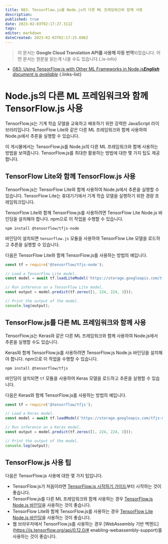 ```yaml
---
title: 083: TensorFlow.js를 Node.js의 다른 ML 프레임워크와 함께 사용
description: 
published: true
date: 2023-02-03T02:17:27.311Z
tags: 
editor: markdown
dateCreated: 2023-02-03T02:17:25.696Z
---
```


> 이 문서는 **Google Cloud Translation API를 사용해 자동 번역**되었습니다.
어떤 문서는 원문을 읽는게 나을 수도 있습니다.{.is-info}



- [083: Using TensorFlow.js with Other ML Frameworks in Node.js***English** document is available*](/en/Knowledge-base/TensorFlow-js/Learning/083-using-tensorflow-js-with-other-ml-frameworks-in-node-js)
{.links-list}


# Node.js의 다른 ML 프레임워크와 함께 TensorFlow.js 사용

TensorFlow.js는 기계 학습 모델을 교육하고 배포하기 위한 강력한 JavaScript 라이브러리입니다. TensorFlow Lite와 같은 다른 ML 프레임워크와 함께 사용하여 Node.js에서 추론을 실행할 수 있습니다.

이 게시물에서는 TensorFlow.js를 Node.js의 다른 ML 프레임워크와 함께 사용하는 방법을 보여줍니다. TensorFlow.js를 최대한 활용하는 방법에 대한 몇 가지 팁도 제공합니다.

## TensorFlow Lite와 함께 TensorFlow.js 사용

TensorFlow.js는 TensorFlow Lite와 함께 사용하여 Node.js에서 추론을 실행할 수 있습니다. TensorFlow Lite는 휴대기기에서 기계 학습 모델을 실행하기 위한 경량 프레임워크입니다.

TensorFlow Lite와 함께 TensorFlow.js를 사용하려면 TensorFlow Lite Node.js 바인딩을 설치해야 합니다. npm으로 이 작업을 수행할 수 있습니다.

```
npm install @tensorflow/tfjs-node
```

바인딩이 설치되면 `tensorflow.js` 모듈을 사용하여 TensorFlow Lite 모델을 로드하고 추론을 실행할 수 있습니다.

다음은 TensorFlow Lite와 함께 TensorFlow.js를 사용하는 방법의 예입니다.

```javascript
const tf = require('@tensorflow/tfjs-node');

// Load a TensorFlow Lite model.
const model = await tf.loadLiteModel('https://storage.googleapis.com/tfjs-models/tfjs/mobilenet_v1_1.0_224/model.json');

// Run inference on a TensorFlow Lite model.
const output = model.predict(tf.zeros([1, 224, 224, 3]));

// Print the output of the model.
console.log(output);
```

## TensorFlow.js를 다른 ML 프레임워크와 함께 사용

TensorFlow.js는 Keras와 같은 다른 ML 프레임워크와 함께 사용하여 Node.js에서 추론을 실행할 수도 있습니다.

Keras와 함께 TensorFlow.js를 사용하려면 TensorFlow.js Node.js 바인딩을 설치해야 합니다. npm으로 이 작업을 수행할 수 있습니다.

```
npm install @tensorflow/tfjs
```

바인딩이 설치되면 `tf` 모듈을 사용하여 Keras 모델을 로드하고 추론을 실행할 수 있습니다.

다음은 Keras와 함께 TensorFlow.js를 사용하는 방법의 예입니다.

```javascript
const tf = require('@tensorflow/tfjs');

// Load a Keras model.
const model = await tf.loadModel('https://storage.googleapis.com/tfjs-models/tfjs/mobilenet_v1_1.0_224/model.json');

// Run inference on a Keras model.
const output = model.predict(tf.zeros([1, 224, 224, 3]));

// Print the output of the model.
console.log(output);
```

## TensorFlow.js 사용 팁

다음은 TensorFlow.js 사용에 대한 몇 가지 팁입니다.

- TensorFlow.js가 처음이라면 [TensorFlow.js 시작하기 가이드](https://js.tensorflow.org/tutorials/getting-started.html)부터 시작하는 것이 좋습니다.
- TensorFlow.js를 다른 ML 프레임워크와 함께 사용하는 경우 [TensorFlow.js Node.js 바인딩](https://www.npmjs.com/package/@tensorflow/tfjs)을 사용하는 것이 좋습니다.
- TensorFlow Lite와 함께 TensorFlow.js를 사용하는 경우 [TensorFlow Lite Node.js 바인딩](https://www.npmjs.com/package/@tensorflow/tfjs-node)을 사용하는 것이 좋습니다.
- 웹 브라우저에서 TensorFlow.js를 사용하는 경우 [WebAssembly 기반 백엔드](https://js.tensorflow.org/api/0.12.0/# enabling-webassembly-support)를 사용하는 것이 좋습니다.